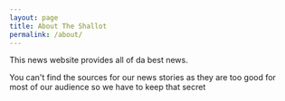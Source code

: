 ```yaml
---
layout: page
title: About The Shallot
permalink: /about/
---
```


This news website provides all of da best news.

You can't find the sources for our news stories as they are too good for most of our audience so we have to keep that secret

